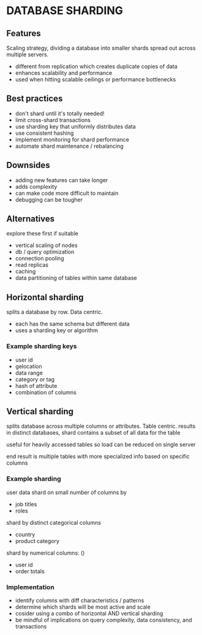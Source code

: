 # DATABASE SHARDING

## Features
Scaling strategy, dividing a database into smaller shards spread out across multiple servers.
- different from replication which creates duplicate copies of data
- enhances scalability and performance
- used when hitting scalable ceilings or performance bottlenecks

## Best practices
- don't shard until it's totally needed!
- limit cross-shard transactions
- use sharding key that uniformly distributes data
- use consistent hashing
- implement monitoring for shard performance
- automate shard maintenance / rebalancing

## Downsides
- adding new features can take longer
- adds complexity
- can make code more difficult to maintain
- debugging can be tougher

## Alternatives
explore these first if suitable
- vertical scaling of nodes
- db / query optimization
- connection pooling
- read replicas
- caching
- data partitioning of tables within same database

## Horizontal sharding
splits a database by row. Data centric.
- each has the same schema but different data
- uses a sharding key or algorithm

### Example sharding keys
- user id
- gelocation
- data range
- category or tag
- hash of attribute
- combination of columns

## Vertical sharding
splits database across multiple columns or attributes. Table centric.
results in distinct databases, shard contains a subset of all data for the table

useful for heavily accessed tables so load can be reduced on single server

end result is multiple tables with more specialized info based on specific columns

### Example sharding

user data shard on small number of columns by
- job titles
- roles

shard by distinct categorical columns
- country
- product category

shard by numerical columns: ()
- user id
- order totals

### Implementation
- identify columns with diff characteristics / patterns
- determine which shards will be most active and scale
- cosider using a combo of horizontal AND vertical sharding
- be mindful of implications on query complexity, data consistency, and transactions